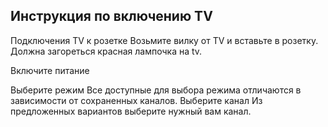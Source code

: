 ## Инструкция по включению TV

Подключения TV к розетке
Возьмите вилку от TV и вставьте в розетку. Должна загореться красная лампочка на tv.

Включите питание

Выберите режим
Все доступные для выбора режима отличаются в зависимости от сохраненных каналов.
Выберите канал
Из предложенных вариантов выберите нужный вам канал.
